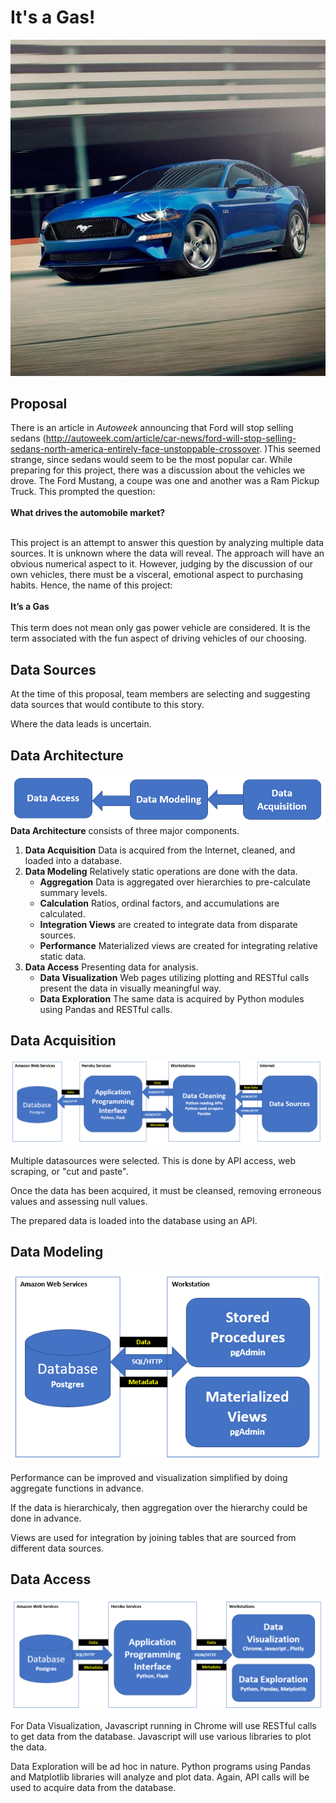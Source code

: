 
# It's a Gas! 
![It's a Gas!](cq5dam.web.768.768.jpeg)
## Proposal


There is an article in *Autoweek* announcing  that Ford will stop selling sedans (http://autoweek.com/article/car-news/ford-will-stop-selling-sedans-north-america-entirely-face-unstoppable-crossover. )This seemed strange, since sedans would seem to be the most popular car.  While preparing for this project, there was a discussion about the vehicles we drove.  The Ford Mustang, a coupe was one and another was a Ram Pickup Truck.  This prompted the question:<br/><br/><b>What drives the automobile market?</b><br/><br/>
    
This project is an attempt to answer this question by analyzing multiple data sources.  It is unknown where the data will reveal.  The approach will have an obvious numerical aspect to it.  However, judging by  the discussion of our own vehicles, there must be a visceral, emotional aspect to purchasing habits.  Hence, the name of this project:<br/><br/><b>It’s a Gas</b><br/><br/>This term does not mean only gas power vehicle are considered.  It is the term associated with the fun aspect of driving vehicles of our choosing.


## Data Sources
At the time of this proposal, team members are selecting and suggesting data sources that would contibute to this story.

Where the data leads is uncertain.

## Data Architecture

![Data Architecture](Data_Architecture.PNG)
__Data Architecture__ consists of three major components.
1. __Data Acquisition__ Data is acquired from the Internet, cleaned, and loaded into a database.
2. __Data Modeling__ Relatively static operations are done with the data.
    * __Aggregation__ Data is aggregated over hierarchies to pre-calculate summary levels.
    * __Calculation__ Ratios, ordinal factors, and accumulations are calculated.
    * __Integration Views__ are created to integrate data from disparate sources.
    * __Performance__ Materialized views are created for integrating relative static data.
3. __Data Access__ Presenting data for analysis.
    * __Data Visualization__  Web pages utilizing plotting and RESTful calls present the data in visually meaningful way.
    * __Data Exploration__ The same data is acquired by Python modules using Pandas and RESTful calls.




## Data Acquisition

![Data Architecture](Data_Acquisition_3.PNG)

Multiple datasources were selected.  This is done by API access, web scraping, or "cut and paste".

Once the data has been acquired, it must be cleansed, removing erroneous values and assessing null values.

The prepared data is loaded into the database using an API.

## Data Modeling

![Data Architecture](Data_Modeling_2.PNG)

Performance can be improved and visualization simplified by doing aggregate functions in advance.

If the data is hierarchicaly, then aggregation over the hierarchy could be done in advance.

Views are used for integration by joining tables that are sourced from different data sources.



## Data Access

![Data Architecture](Data_Access_2.PNG)

For Data Visualization, Javascript running in Chrome will use RESTful calls to get data from the database.  Javascript will use various libraries to plot the data.

Data Exploration will be ad hoc in nature.  Python programs using Pandas and Matplotlib libraries will analyze and plot data.  Again, API calls will be used to acquire data from the database.

